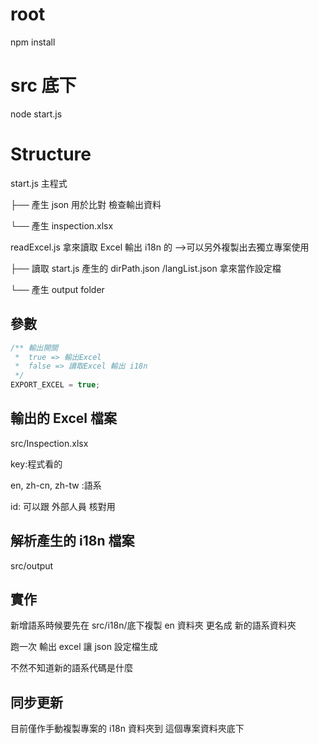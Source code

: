 # root

npm install

# src 底下

node start.js

# Structure

start.js 主程式

├── 產生 json 用於比對 檢查輸出資料

└── 產生 inspection.xlsx

readExcel.js 拿來讀取 Excel 輸出 i18n 的 -->可以另外複製出去獨立專案使用

├── 讀取 start.js 產生的 dirPath.json /langList.json 拿來當作設定檔

└── 產生 output folder

## 參數

```js
/** 輸出開關
 *  true => 輸出Excel
 *  false => 讀取Excel 輸出 i18n
 */
EXPORT_EXCEL = true;
```

## 輸出的 Excel 檔案

src/Inspection.xlsx

key:程式看的

en, zh-cn, zh-tw :語系

id: 可以跟 外部人員 核對用

## 解析產生的 i18n 檔案

src/output

## 實作

新增語系時候要先在 src/i18n/底下複製 en 資料夾 更名成 新的語系資料夾

跑一次 輸出 excel 讓 json 設定檔生成

不然不知道新的語系代碼是什麼

## 同步更新

目前僅作手動複製專案的 i18n 資料夾到 這個專案資料夾底下
